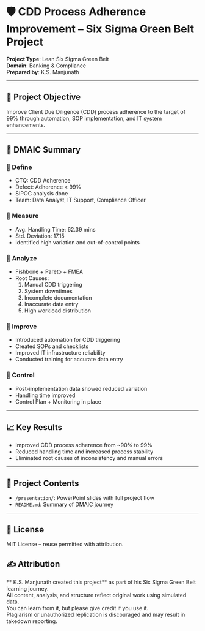 # 🛡️ CDD Process Adherence Improvement – Six Sigma Green Belt Project

**Project Type**: Lean Six Sigma Green Belt  
**Domain**: Banking & Compliance  
**Prepared by**: K.S. Manjunath

---

## 🎯 Project Objective

Improve Client Due Diligence (CDD) process adherence to the target of 99% through automation, SOP implementation, and IT system enhancements.

---

## 🧠 DMAIC Summary

### 🔹 Define  
- CTQ: CDD Adherence  
- Defect: Adherence < 99%  
- SIPOC analysis done  
- Team: Data Analyst, IT Support, Compliance Officer

### 🔹 Measure  
- Avg. Handling Time: 62.39 mins  
- Std. Deviation: 17.15  
- Identified high variation and out-of-control points

### 🔹 Analyze  
- Fishbone + Pareto + FMEA  
- Root Causes:  
  1. Manual CDD triggering  
  2. System downtimes  
  3. Incomplete documentation  
  4. Inaccurate data entry  
  5. High workload distribution

### 🔹 Improve  
- Introduced automation for CDD triggering  
- Created SOPs and checklists  
- Improved IT infrastructure reliability  
- Conducted training for accurate data entry

### 🔹 Control  
- Post-implementation data showed reduced variation  
- Handling time improved  
- Control Plan + Monitoring in place

---

## 📈 Key Results

- Improved CDD process adherence from ~90% to 99%  
- Reduced handling time and increased process stability  
- Eliminated root causes of inconsistency and manual errors

---

## 📂 Project Contents

- `/presentation/`: PowerPoint slides with full project flow  
- `README.md`: Summary of DMAIC journey

---

## 📜 License

MIT License – reuse permitted with attribution.

## ✍️ Attribution

** K.S. Manjunath created this project** as part of his Six Sigma Green Belt learning journey.  
All content, analysis, and structure reflect original work using simulated data.  
You can learn from it, but please give credit if you use it.  
Plagiarism or unauthorized replication is discouraged and may result in takedown reporting.

